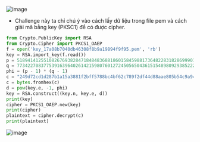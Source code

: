 ![image](https://hackmd.io/_uploads/By9b6y8F6.png)
- Challenge này ta chỉ chú ý vào cách lấy dữ liệu trong file pem và cách giải mã bằng key (PKSC1) để có được cipher.
```Python
from Crypto.PublicKey import RSA
from Crypto.Cipher import PKCS1_OAEP
f = open('key_17a08b7040db46308f8b9a19894f9f95.pem', 'rb')
key = RSA.import_key(f.read())
p = 51894141255108267693828471848483688186015845988173648228318286999011443419469
q = 77342270837753916396402614215980760127245056504361515489809293852222206596161
phi = (p - 1) * (q - 1)
c = "249d72cd1d287b1a15a3881f2bff5788bc4bf62c789f2df44d88aae805b54c9a94b8944c0ba798f70062b66160fee312b98879f1dd5d17b33095feb3c5830d28"
c = bytes.fromhex(c)
d = pow(key.e, -1, phi)
key = RSA.construct((key.n, key.e, d))
print(key)
cipher = PKCS1_OAEP.new(key)
print(cipher)
plaintext = cipher.decrypt(c)
print(plaintext)
```
![image](https://hackmd.io/_uploads/rJRBpJ8Ya.png)
